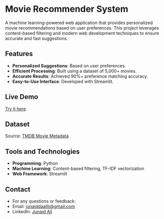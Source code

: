 
# Movie Recommender System  

A machine learning-powered web application that provides personalized movie recommendations based on user preferences. This project leverages content-based filtering and modern web development techniques to ensure accurate and fast suggestions.

## Features  
- **Personalized Suggestions**: Based on user preferences.  
- **Efficient Processing**: Built using a dataset of 5,000+ movies.  
- **Accurate Results**: Achieved 90%+ preference matching accuracy.  
- **Easy-to-Use Interface**: Developed with Streamlit.  

## Live Demo  
[Try it here](https://movies-recommendation-system-aa.streamlit.app/)  

## Dataset  
Source: [TMDB Movie Metadata](https://www.kaggle.com/datasets/tmdb/tmdb-movie-metadata)  

## Tools and Technologies  
- **Programming**: Python  
- **Machine Learning**: Content-based filtering, TF-IDF vectorization  
- **Web Framework**: Streamlit

## Contact
- For any questions or feedback:
- Email: junaiddaallii@gmail.com
- LinkedIn: [Junaid Ali](https://www.linkedin.com/in/junaid-ali-92290221b/)



